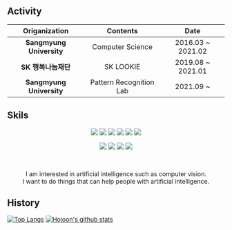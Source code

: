 ## Activity
|        Origanization     |     Contents     |      Date     |
|:----------------:|:----------------:|:--------------------:|
|   **Sangmyung University**  | Computer Science |  2016.03 ~ 2021.02|
| **SK 행복나눔재단** |     SK LOOKIE    |       2019.08 ~ 2021.01     |
| **Sangmyung University** |   Pattern Recognition Lab   |       2021.09 ~    |


## Skils
<div align = "center">
  <a><img src="https://img.shields.io/badge/C-A8B9CC?style=flat&logo=C&logoColor=white"/></a>
  <a><img src="https://img.shields.io/badge/C++-00599C?style=flat&logo=C%2B%2B&logoColor=white"/></a>
  <a><img src="https://img.shields.io/badge/Java-007396?style=flat&logo=Java&logoColor=white"/></a>
  <a><img src="https://img.shields.io/badge/Spring-6DB33F?style=flat&logo=Spring&logoColor=white"/></a>
  <a><img src="https://img.shields.io/badge/SpringBoot-6DB33F?style=flat&logo=SpringBoot&logoColor=white"/></a>
  <a><img src="https://img.shields.io/badge/SpringSecurity-6DB33F?style=flat&logo=SpringSecurity&logoColor=white"/></a>
  
  <br>
  
  <a><img src="https://img.shields.io/badge/Python-3776AB?style=flat&logo=Python&logoColor=white"/></a>
  <a><img src="https://img.shields.io/badge/Pytorch-EE4C2C?style=flat&logo=Pytorch&logoColor=white"/></a>
  <a><img src="https://img.shields.io/badge/Jupyter-F37626?style=flat&logo=Jupyter&logoColor=white"/></a>
  <a><img src="https://img.shields.io/badge/Swift-F05138?style=flat&logo=Swift&logoColor=white"/></a>
</div>

<br>

<p align = "center">
  I am interested in artificial intelligence such as computer vision.
  <br>
  I want to do things that can help people with artificial intelligence.
</p>

## History
[![Top Langs](https://github-readme-stats.vercel.app/api/top-langs/?username=YouHojoon&layout=compact&theme=gotham)](https://github.com/anuraghazra/github-readme-stats)
[![Hojoon's github stats](https://github-readme-stats.vercel.app/api?username=YouHojoon&theme=dark)](https://github.com/anuraghazra/github-readme-stats)



<!--
**YouHojoon/YouHojoon** is a ✨ _special_ ✨ repository because its `README.md` (this file) appears on your GitHub profile.

Here are some ideas to get you started:

- 🔭 I’m currently working on ...
- 🌱 I’m currently learning ...
- 👯 I’m looking to collaborate on ...
- 🤔 I’m looking for help with ...
- 💬 Ask me about ...
- 📫 How to reach me: ...
- 😄 Pronouns: ...
- ⚡ Fun fact: ...
-->
